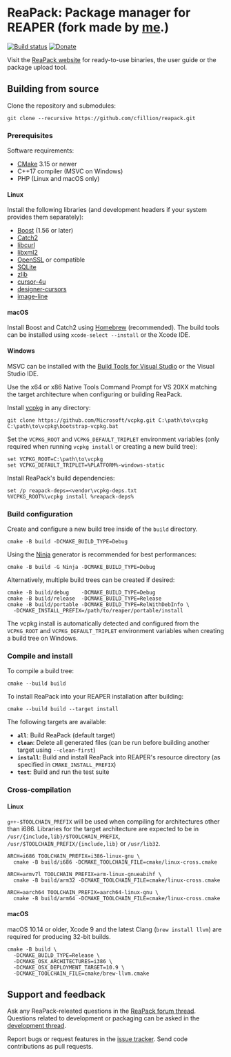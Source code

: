 # ReaPack: Package manager for REAPER (fork made by [me](https://solo.to/rain_storm_2).)

[![Build status](https://ci.appveyor.com/api/projects/status/hq0g2nleele3pqrl/branch/master?svg=true)](https://ci.appveyor.com/project/cfillion/reapack/branch/master)
[![Donate](https://img.shields.io/badge/donate-paypal-orange.svg)](https://www.paypal.com/cgi-bin/webscr?business=T3DEWBQJAV7WL&cmd=_donations&currency_code=CAD&item_name=ReaPack%3A+Package+manager+for+REAPER)

Visit the [ReaPack website](https://reapack.com/) for ready-to-use binaries,
the user guide or the package upload tool.

## Building from source

Clone the repository and submodules:

    git clone --recursive https://github.com/cfillion/reapack.git

### Prerequisites

Software requirements:

- [CMake](https://cmake.org/) 3.15 or newer
- C++17 compiler (MSVC on Windows)
- PHP (Linux and macOS only)

#### Linux

Install the following libraries (and development headers if your system provides
them separately):

- [Boost](https://www.boost.org/) (1.56 or later)
- [Catch2](https://github.com/catchorg/Catch2)
- [libcurl](https://curl.haxx.se/libcurl/)
- [libxml2](http://www.xmlsoft.org/)
- [OpenSSL](https://www.openssl.org/) or compatible
- [SQLite](https://www.sqlite.org/)
- [zlib](https://www.zlib.net/)
- [cursor-4u](https://www.cursors-4u.com/)
- [designer-cursors](http://www.rw-designer.com/)
- [image-line](https://www.image-line.com/)

#### macOS

Install Boost and Catch2 using [Homebrew](https://brew.sh) (recommended).
The build tools can be installed using `xcode-select --install` or the Xcode IDE.

#### Windows

MSVC can be installed with the [Build Tools for Visual Studio](
https://visualstudio.microsoft.com/thank-you-downloading-visual-studio/?sku=BuildTools)
or the Visual Studio IDE.

Use the x64 or x86 Native Tools Command Prompt for VS 20XX matching the target
architecture when configuring or building ReaPack.

Install [vcpkg](https://docs.microsoft.com/cpp/build/vcpkg) in any directory:

    git clone https://github.com/Microsoft/vcpkg.git C:\path\to\vcpkg
    C:\path\to\vcpkg\bootstrap-vcpkg.bat

Set the `VCPKG_ROOT` and `VCPKG_DEFAULT_TRIPLET` environment variables
(only required when running `vcpkg install` or creating a new build tree):

    set VCPKG_ROOT=C:\path\to\vcpkg
    set VCPKG_DEFAULT_TRIPLET=%PLATFORM%-windows-static

Install ReaPack's build dependencies:

    set /p reapack-deps=<vendor\vcpkg-deps.txt
    %VCPKG_ROOT%\vcpkg install %reapack-deps%

### Build configuration

Create and configure a new build tree inside of the `build` directory.

    cmake -B build -DCMAKE_BUILD_TYPE=Debug

Using the [Ninja](https://ninja-build.org/) generator is recommended for
best performances:

    cmake -B build -G Ninja -DCMAKE_BUILD_TYPE=Debug

Alternatively, multiple build trees can be created if desired:

    cmake -B build/debug    -DCMAKE_BUILD_TYPE=Debug
    cmake -B build/release  -DCMAKE_BUILD_TYPE=Release
    cmake -B build/portable -DCMAKE_BUILD_TYPE=RelWithDebInfo \
      -DCMAKE_INSTALL_PREFIX=/path/to/reaper/portable/install

The vcpkg install is automatically detected and configured from the `VCPKG_ROOT`
and `VCPKG_DEFAULT_TRIPLET` environment variables when creating a build tree on
Windows.

### Compile and install

To compile a build tree:

    cmake --build build

To install ReaPack into your REAPER installation after building:

    cmake --build build --target install

The following targets are available:

- **`all`**: Build ReaPack (default target)
- **`clean`**: Delete all generated files
  (can be run before building another target using `--clean-first`)
- **`install`**: Build and install ReaPack into REAPER's resource directory
  (as specified in `CMAKE_INSTALL_PREFIX`)
- **`test`**: Build and run the test suite

### Cross-compilation

#### Linux

`g++-$TOOLCHAIN_PREFIX` will be used when compiling for architectures other than
i686. Libraries for the target architecture are expected to be in
`/usr/{include,lib}/$TOOLCHAIN_PREFIX`, `/usr/$TOOLCHAIN_PREFIX/{include,lib}`
or `/usr/lib32`.

    ARCH=i686 TOOLCHAIN_PREFIX=i386-linux-gnu \
      cmake -B build/i686 -DCMAKE_TOOLCHAIN_FILE=cmake/linux-cross.cmake

    ARCH=armv7l TOOLCHAIN_PREFIX=arm-linux-gnueabihf \
      cmake -B build/arm32 -DCMAKE_TOOLCHAIN_FILE=cmake/linux-cross.cmake

    ARCH=aarch64 TOOLCHAIN_PREFIX=aarch64-linux-gnu \
      cmake -B build/arm64 -DCMAKE_TOOLCHAIN_FILE=cmake/linux-cross.cmake

#### macOS

macOS 10.14 or older, Xcode 9 and the latest Clang (`brew install llvm`) are
required for producing 32-bit builds.

    cmake -B build \
      -DCMAKE_BUILD_TYPE=Release \
      -DCMAKE_OSX_ARCHITECTURES=i386 \
      -DCMAKE_OSX_DEPLOYMENT_TARGET=10.9 \
      -DCMAKE_TOOLCHAIN_FILE=cmake/brew-llvm.cmake

## Support and feedback

Ask any ReaPack-releated questions in the
[ReaPack forum thread](https://forum.cockos.com/showthread.php?t=177978).
Questions related to development or packaging can be asked in the
[development thread](https://forum.cockos.com/showthread.php?t=169127).

Report bugs or request features in the
[issue tracker](https://github.com/cfillion/reapack/issues).
Send code contributions as pull requests.
